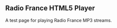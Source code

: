 Radio France HTML5 Player
-------------------------

A test page for playing Radio France MP3 streams.
